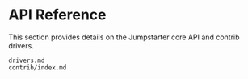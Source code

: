 # API Reference

This section provides details on the Jumpstarter core API and contrib drivers.

```{toctree}
drivers.md
contrib/index.md
```

